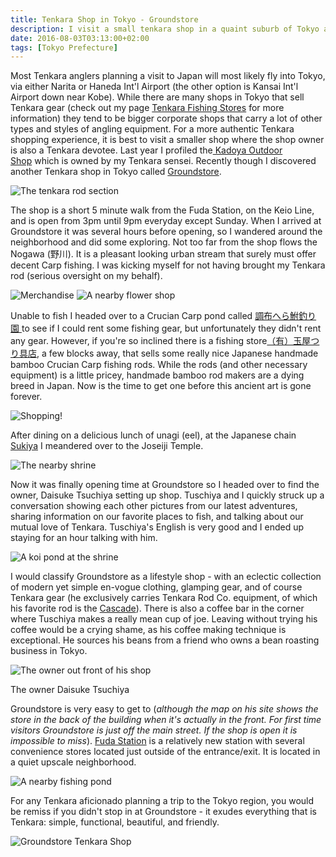 ```yaml
---
title: Tenkara Shop in Tokyo - Groundstore
description: I visit a small tenkara shop in a quaint suburb of Tokyo and discover an eastern twist on western tenkara...
date: 2016-08-03T03:13:00+02:00
tags: [Tokyo Prefecture]
---
```

<div class=“text-lg m-2”>
<p class="mb-2">Most Tenkara anglers planning a visit to Japan will most likely fly into Tokyo, via either Narita or Haneda Int'l Airport (the other option is Kansai Int'l Airport down near Kobe). While there are many shops in Tokyo that sell Tenkara gear (check out my page <a href="https:/www.fallfishtenkara.com/tenkara-fishing-stores/" target="_blank" rel="noopener noreferrer">Tenkara Fishing Stores</a> for more information) they tend to be bigger corporate shops that carry a lot of other types and styles of angling equipment. For a more authentic Tenkara shopping experience, it is best to visit a smaller shop where the shop owner is also a Tenkara devotee. Last year I profiled the<a href="https://www.fallfishtenkara.com/kadoya-outdoor-shop/" target="_blank" rel="noopener noreferrer"> Kadoya Outdoor Shop</a> which is owned by my Tenkara sensei. Recently though I discovered another Tenkara shop in Tokyo called <a href="https://groundstore.jp/" target="_blank" rel="noopener noreferrer">Groundstore</a>.</p>

<img class="w-8/12 rounded-lg shadow-lg mx-auto" src="https://fallfish-tenkara-images.s3-us-west-1.amazonaws.com/FfT+-+Groundstore/chofu-tokyo-japan-fuda_station-grounstore-tenkara_shop-tenkara_rods.jpg" alt="The tenkara rod section" />

<p class="mt-2 mb-2">The shop is a short 5 minute walk from the Fuda Station, on the Keio Line, and is open from 3pm until 9pm everyday except Sunday. When I arrived at Groundstore it was several hours before opening, so I wandered around the neighborhood and did some exploring. Not too far from the shop flows the Nogawa (野川). It is a pleasant looking urban stream that surely must offer decent Carp fishing. I was kicking myself for not having brought my Tenkara rod (serious oversight on my behalf).</p>

<img class="w-8/12 rounded-lg shadow-lg mx-auto" src="https://fallfish-tenkara-images.s3-us-west-1.amazonaws.com/FfT+-+Groundstore/chofu-tokyo-japan-fuda_station-grounstore-tenkara_shop-bags-tshirts.jpg" alt="Merchandise" />

<img class="w-8/12 rounded-lg shadow-lg mx-auto" src="https://fallfish-tenkara-images.s3-us-west-1.amazonaws.com/FfT+-+Groundstore/chofu-tokyo-japan-fuda_station-grounstore-tenkara_shop-flower_shop.jpg" alt="A nearby flower shop" />

<p class="mt-2 mb-2">Unable to fish I headed over to a Crucian Carp pond called <a href="https://www.maingreen.jp/fishing.html" target="_blank">調布へら鮒釣り園 </a>to see if I could rent some fishing gear, but unfortunately they didn't rent any gear. However, if you're so inclined there is a fishing store<a href="https://www.google.com/maps/place/%EF%BC%88%E6%9C%89%EF%BC%89%E7%8E%89%E5%B1%8B%E3%81%A4%E3%82%8A%E5%85%B7%E5%BA%97/@35.6550102,139.565181,18z/data=!4m5!3m4!1s0x0:0xbe5da12007c96236!8m2!3d35.6552329!4d139.5663311?hl=en" target="_blank" rel="noopener noreferrer">（有）玉屋つり具店</a>, a few blocks away, that sells some really nice Japanese handmade bamboo Crucian Carp fishing rods. While the rods (and other necessary equipment) is a little pricey, handmade bamboo rod makers are a dying breed in Japan. Now is the time to get one before this ancient art is gone forever.</p>

<img class="w-8/12 rounded-lg shadow-lg mx-auto" src="https://fallfish-tenkara-images.s3-us-west-1.amazonaws.com/FfT+-+Groundstore/chofu-tokyo-japan-fuda_station-grounstore-tenkara_shop-nogawa.jpg" alt="Shopping!" />


<p class="mt-2 mb-2">After dining on a delicious lunch of unagi (eel), at the Japanese chain <a href="https://maps.sukiya.jp/p/zen004/dtl/ID0101396/" target="_blank" rel="noopener noreferrer">Sukiya</a> I meandered over to the Joseiji Temple.</p>

<img class="w-8/12 rounded-lg shadow-lg mx-auto" src="https://fallfish-tenkara-images.s3-us-west-1.amazonaws.com/FfT+-+Groundstore/chofu-tokyo-japan-fuda_station-grounstore-tenkara_shop-kokuryo-shrine.jpg" alt="The nearby shrine" />

<p class="mt-2 mb-2">Now it was finally opening time at Groundstore so I headed over to find the owner, Daisuke Tsuchiya setting up shop. Tuschiya and I quickly struck up a conversation showing each other pictures from our latest adventures, sharing information on our favorite places to fish, and talking about our mutual love of Tenkara. Tuschiya's English is very good and I ended up staying for an hour talking with him.</p>

<img class="w-8/12 rounded-lg shadow-lg mx-auto" src="https://fallfish-tenkara-images.s3-us-west-1.amazonaws.com/FfT+-+Groundstore/chofu-tokyo-japan-fuda_station-grounstore-tenkara_shop-koi_pond.jpg" alt="A koi pond at the shrine" />

<p class="mt-2 mb-2">I would classify Groundstore as a lifestyle shop - with an eclectic collection of modern yet simple en-vogue clothing, glamping gear, and of course Tenkara gear (he exclusively carries Tenkara Rod Co. equipment, of which his favorite rod is the <a href="https://www.tenkararodco.com/collections/frontpage/products/the-cascade-package" target="_blank" rel="noopener noreferrer">Cascade</a>). There is also a coffee bar in the corner where Tuschiya makes a really mean cup of joe. Leaving without trying his coffee would be a crying shame, as his coffee making technique is exceptional. He sources his beans from a friend who owns a bean roasting business in Tokyo.</p>

<div class="w-8/12 mx-auto">
<img class="rounded-lg shadow-lg" src="https://fallfish-tenkara-images.s3-us-west-1.amazonaws.com/FfT+-+Groundstore/chofu-tokyo-japan-fuda_station-grounstore-tenkara_shop-daisuke.jpg" alt="The owner out front of his shop" />
<p class="italic text-center">The owner Daisuke Tsuchiya</p>
</div>

<p class="mt-2 mb-2">Groundstore is very easy to get to (<em>although the map on his site shows the store in the back of the building when it's actually in the front. For first time visitors Groundstore is just off the main street. If the shop is open it is impossible to miss</em>). <a href="https://www.google.com/maps/place/Fuda+Station/@35.6500561,139.5501309,18z/data=!4m5!3m4!1s0x6018f043d65f3089:0x3de27070e5faab10!8m2!3d35.6498758!4d139.55148?hl=en" target="_blank" rel="noopener noreferrer">Fuda Station</a> is a relatively new station with several convenience stores located just outside of the entrance/exit. It is located in a quiet upscale neighborhood.</p>

<img class="w-8/12 rounded-lg shadow-lg mx-auto" src="https://fallfish-tenkara-images.s3-us-west-1.amazonaws.com/FfT+-+Groundstore/chofu-tokyo-japan-fuda_station-grounstore-tenkara_shop-carp_fishing_pond.jpg" alt="A nearby fishing pond" />


<p class="mt-2 mb-2">For any Tenkara aficionado planning a trip to the Tokyo region, you would be remiss if you didn't stop in at Groundstore - it exudes everything that is Tenkara: simple, functional, beautiful, and friendly.</p>

<img class="w-8/12 rounded-lg shadow-lg mx-auto" src="https://fallfish-tenkara-images.s3-us-west-1.amazonaws.com/FfT+-+Groundstore/chofu-tokyo-japan-fuda_station-grounstore-tenkara_shop-scooter.jpg" alt="Groundstore Tenkara Shop" />
</div>